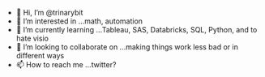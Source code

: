 - 👋 Hi, I’m @trinarybit
- 👀 I’m interested in ...math, automation
- 🌱 I’m currently learning ...Tableau, SAS, Databricks, SQL, Python, and to hate visio
- 💞️ I’m looking to collaborate on ...making things work less bad or in different ways
- 📫 How to reach me ...twitter?

<!---
trinarybit/trinarybit is a ✨ special ✨ repository because its `README.md` (this file) appears on your GitHub profile.
You can click the Preview link to take a look at your changes.
--->
